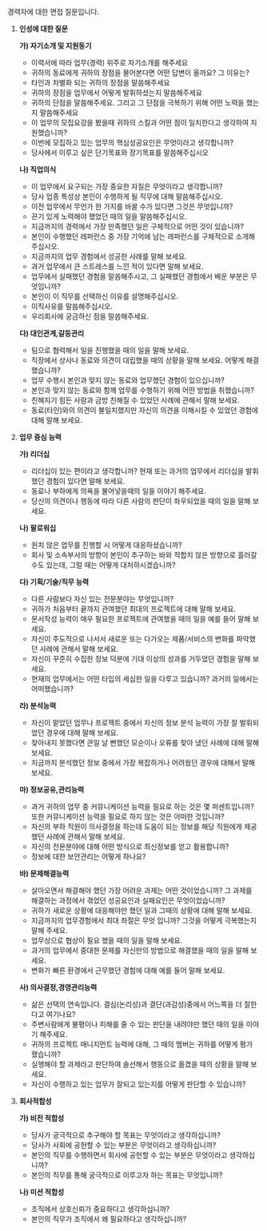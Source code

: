 경력자에 대한 면접 질문입니다.

1. **인성에 대한 질문**

   **가) 자기소개 및 지원동기**

   * 이력서에 따라 업무(경력) 위주로 자기소개를 해주세요
   * 귀하의 동료에게 귀하의 장점을 물어본다면 어떤 답변이 올까요? 그 이유는?
   * 타인과 차별화 되는 귀하의 장점을 말씀해주세요
   * 귀하의 장점을 업무에서 어떻게 발휘하셨는지 말씀해주세요
   * 귀하의 단점을 말씀해주세요. 그리고 그 단점을 극복하기 위해 어떤 노력을 했는지 말씀해주세요
   * 이 업무의 모집요강을 봤을때 귀하의 스킬과 어떤 점이 일치한다고 생각하여 지원했습니까?
   * 이번에 모집하고 있는 업무의 핵심성공요인은 무엇이라고 생각합니까?
   * 당사에서 이루고 싶은 단기목표와 장기목표를 말씀해주십시오
    

   **나) 직업의식**

   * 이 업무에서 요구되는 가장 중요한 자질은 무엇이라고 생각합니까?
   * 당사 업종 특성상 본인이 수행하게 될 직무에 대해 말씀해주십시오.
   * 이전 업무에서 무언가 한 가지를 바꿀 수가 있다면 그것은 무엇입니까?
   * 끈기 있게 노력해야 했었던 때의 일을 말씀해주십시오.
   * 지금까지의 경력에서 가장 만족했던 일은 구체적으로 어떤 것이 있습니까?
   * 본인이 수행했던 레퍼런스 중 가장 기억에 남는 레퍼런스를 구체적으로 소개해주십시오.
   * 지금까지의 업무 경험에서 성공한 사례를 말해 보세요.
   * 과거 업무에서 큰 스트레스를 느낀 적이 있다면 말해 보세요.
   * 업무에서 실패했던 경험을 말씀해주시고, 그 실패했던 경험에서 배운 부분은 무엇입니까?
   * 본인이 이 직무를 선택하신 이유를 설명해주십시오.
   * 이직사유를 말씀해주십시오.
   * 우리회사에 궁금하신 점을 말씀해주세요.

     

   **다) 대인관계,갈등관리**

   * 팀으로 협력해서 일을 진행했을 때의 일을 말해 보세요.
   * 직장에서 상사나 동료와 의견이 대립했을 때의 상황을 말해 보세요.
     어떻게 해결했습니까?
   * 업무 수행시 본인과 맞지 않는 동료와 업무했던 경험이 있으십니까?
   * 본인과 맞지 않는 동료와 함께 업무를 수행하기 위해 어떤 방법을 취했습니까?
   * 친해지기 힘든 사람과 금방 친해질 수 있었던 사례에 관해서 말해 보세요.
   * 동료(타인)와의 의견이 불일치했지만 자신의 의견을 이해시킬 수 있었던 경험에 대해 말해 보세요.

   

   

2. **업무 중심 능력**

    **가) 리더십**

   * 리더십이 있는 편이라고 생각합니까?
     현재 또는 과거의 업무에서 리더십을 발휘했던 경험이 있다면 말해 보세요.
   * 동료나 부하에게 의욕을 불어넣을때의 일을 이야기 해주세요.
   * 당신의 의견이나 행동에 따라 다른 사람의 판단이 좌우되었을 때의 일을
     말해 보세요.

   **나) 팔로워십**

   * 원치 않은 업무를 진행할 시 어떻게 대응하셨습니까?
   * 회사 및 소속부서의 방향이 본인이 추구하는 바와 적합치 않은 방향으로 흘러갈 수도 있는데, 그럴 때는 어떻게 대처하시겠습니까?

   **다) 기획/기술/직무 능력**

   * 다른 사람보다 자신 있는 전문분야는 무엇입니까?
   * 귀하가 처음부터 끝까지 관여했던 최대의 프로젝트에 대해 말해 보세요.
   * 문서작성 능력이 매우 필요한 프로젝트에 관여했을 때의 일을 예를 들어 
     말해 보세요.
   * 자신이 주도적으로 나서서 새로운 또는 다가오는 제품/서비스의 변화를
     파악했던 사례에 관해서 말해 보세요.
   * 자신이 꾸준히 수집한 정보 덕분에 기대 이상의 성과를 거두었던 경험을
     말해 보세요.
   * 현재의 업무에서는 어떤 타입의 세심한 일을 다루고 있습니까?
     과거의 일에서는 어떠했습니까?

   **라) 분석능력**

   * 자신이 맡았던 업무나 프로젝트 중에서 자신의 정보 분석 능력이 가장 잘
     발휘되었던 경우에 대해 말해 보세요.
   * 찾아내지 못했다면 큰일 날 뻔했던 모순이나 오류를 찾아 냈던 사례에
     대해 말해 보세요.
   * 지금까지 분석했던 정보 중에서 가장 복잡하거나 어려웠던 경우에 대해서 
     말해 보세요.

   **마) 정보공유,관리능력**

   * 과거 귀하의 업무 중 커뮤니케이션 능력을 필요로 하는 것은 몇 퍼센트입니까?
     또한 커뮤니케이션 능력을 필요로 하지 않는 것은 어떠한 것입니까?
   * 자신의 부하 직원이 의사결정을 하는데 도움이 되는 정보를 해당 직원에게
     제공했던 사례에 관해서 말해 보세요.
   * 자신의 전문분야에 대해 어떤 방식으로 최신정보를 얻고 활용합니까?
   * 정보에 대한 보안관리는 어떻게 하나요?

   **바) 문제해결능력**

   * 살아오면서 해결해야 했던 가장 어려운 과제는 어떤 것이었습니까? 
     그 과제를 해결하는 과정에서 겪었던 성공요인과 실패요인은 무엇이었습니까?
   * 귀하가 새로운 상황에 대응해야만 했던 일과 그때의 상황에 대해 말해 보세요.
   * 지금까지의 업무경험에서 최대 좌절은 무엇 입니까?
     그것을 어떻게 극복했는지 말해 주세요.
   * 업무상으로 협상이 필요 했을 때의 일을 말해 보세요.
   * 과거의 업무에서 중대한 문제를 자신만의 방법으로 해결했을 때의 일을 말해 보세요.
   * 변화가 빠른 환경에서 근무했던 경험에 대해 예를 들어 말해 보세요.

   **사) 의사결정,경영관리능력**

   * 삶은 선택의 연속입니다. 
     결심(논리성)과 결단(과감성)중에서 어느쪽을 더 잘한다고 여기나요?
   * 주변사람에게 불평이나 피해를 줄 수 있는 판단을 내려야만 했던 때의 
     일을 이야기 해주세요.
   * 귀하의 프로젝트 매니지먼트 능력에 대해, 그 때의 멤버는 귀하를 어떻게 
     평가 했습니까?
   * 실행해야 할 과제라고 판단하여 솔선해서 행동으로 옮겼을 때의 상황을 
     말해 보세요.
   * 자신이 수행하고 있는 업무가 잘되고 있는지를 어떻게 판단할 수 있습니까?

3. **회사적합성**

   **가) 비전 적합성**

   * 당사가 궁극적으로 추구해야 할 목표는 무엇이라고 생각하십니까?
   * 당사가 사회에 공헌할 수 있는 부분은 무엇이라고 생각하십니까?
   * 본인의 직무를 수행하면서 회사에 공헌할 수 있는 부분은 무엇이라고 생각하십니까?
   * 본인의 직무를 통해 궁극적으로 이루고자 하는 목표는 무엇입니까?

   **나) 미션 적합성**

   * 조직에서 상호신뢰가 중요하다고 생각하십니까?
   * 본인의 직무가 조직에서 왜 필요하다고 생각하십니까?



